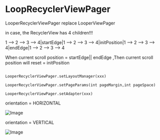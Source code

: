# LoopRecyclerViewPager
LooperRecyclerViewPager  replace  LooperViewPager

in case, the RecyclerView has 4 children!!!


1 --> 2 --> 3 --> 4|startEdge|1 --> 2 --> 3 --> 4|initPosition|1 --> 2 --> 3 --> 4|endEdge|1 --> 2 --> 3 --> 4


When current scroll position = startEdge|| endEdge ,Then current scroll position will reset = initPosition

```

LooperRecyclerViewPager.setLayoutManager(xxx)

LooperRecyclerViewPager.setPageParams(int pageMargin,int pageSpace)

LooperRecyclerViewPager.setAdapter(xxx)

```

orientation = HORIZONTAL

![Image](https://github.com/msilemsile/LooperRecyclerViewPager/blob/master/demo.gif)

orientation = VERTICAL

![Image](https://github.com/msilemsile/LooperRecyclerViewPager/blob/master/demo2.gif)
